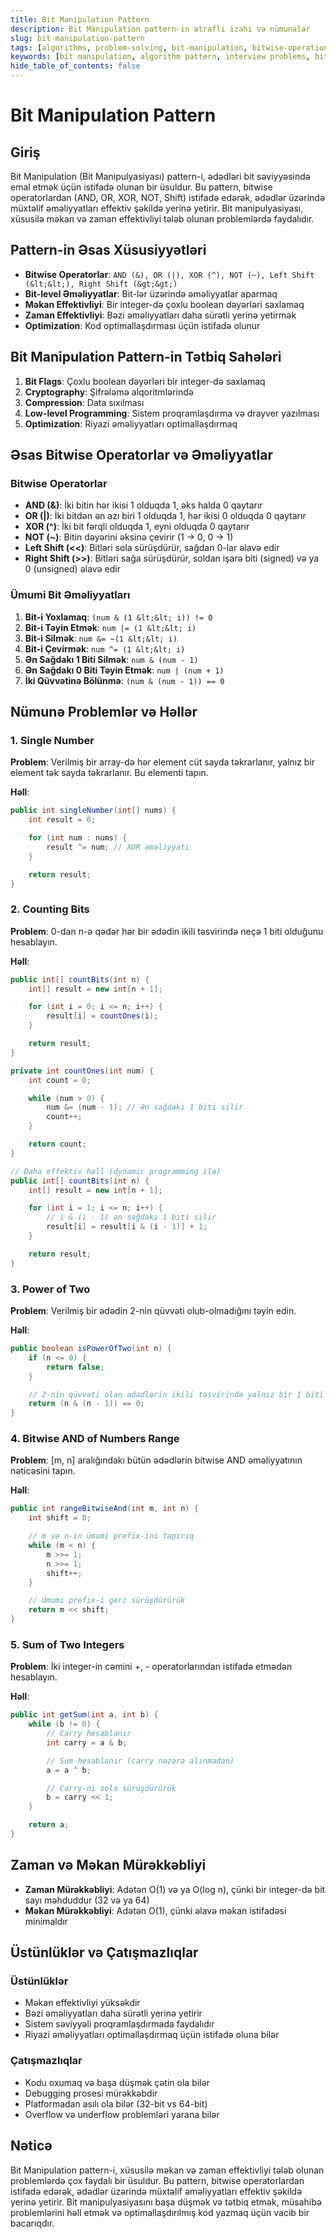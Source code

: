 ```yaml
---
title: Bit Manipulation Pattern
description: Bit Manipulation pattern-in ətraflı izahı və nümunələr
slug: bit-manipulation-pattern
tags: [algorithms, problem-solving, bit-manipulation, bitwise-operations]
keywords: [bit manipulation, algorithm pattern, interview problems, bitwise operations]
hide_table_of_contents: false
---
```


# Bit Manipulation Pattern

## Giriş

Bit Manipulation (Bit Manipulyasiyası) pattern-i, ədədləri bit səviyyəsində emal etmək üçün istifadə olunan bir üsuldur. Bu pattern, bitwise operatorlardan (AND, OR, XOR, NOT, Shift) istifadə edərək, ədədlər üzərində müxtəlif əməliyyatları effektiv şəkildə yerinə yetirir. Bit manipulyasiyası, xüsusilə məkan və zaman effektivliyi tələb olunan problemlərdə faydalıdır.

## Pattern-in Əsas Xüsusiyyətləri

- **Bitwise Operatorlar**: ``AND (&), OR (|), XOR (^), NOT (~), Left Shift (&lt;&lt;), Right Shift (&gt;&gt;)``
- **Bit-level Əməliyyatlar**: Bit-lər üzərində əməliyyatlar aparmaq
- **Məkan Effektivliyi**: Bir integer-də çoxlu boolean dəyərləri saxlamaq
- **Zaman Effektivliyi**: Bəzi əməliyyatları daha sürətli yerinə yetirmək
- **Optimization**: Kod optimallaşdırması üçün istifadə olunur

## Bit Manipulation Pattern-in Tətbiq Sahələri

1. **Bit Flags**: Çoxlu boolean dəyərləri bir integer-də saxlamaq
2. **Cryptography**: Şifrələmə alqoritmlərində
3. **Compression**: Data sıxılması
4. **Low-level Programming**: Sistem proqramlaşdırma və drayver yazılması
5. **Optimization**: Riyazi əməliyyatları optimallaşdırmaq

## Əsas Bitwise Operatorlar və Əməliyyatlar

### Bitwise Operatorlar

- **AND (&)**: İki bitin hər ikisi 1 olduqda 1, əks halda 0 qaytarır
- **OR (|)**: İki bitdən ən azı biri 1 olduqda 1, hər ikisi 0 olduqda 0 qaytarır
- **XOR (^)**: İki bit fərqli olduqda 1, eyni olduqda 0 qaytarır
- **NOT (~)**: Bitin dəyərini əksinə çevirir (1 -> 0, 0 -> 1)
- **Left Shift (&lt;&lt;)**: Bitləri sola sürüşdürür, sağdan 0-lar əlavə edir
- **Right Shift (&gt;&gt;)**: Bitləri sağa sürüşdürür, soldan işarə biti (signed) və ya 0 (unsigned) əlavə edir

### Ümumi Bit Əməliyyatları

1. **Bit-i Yoxlamaq**: `(num & (1 &lt;&lt; i)) != 0`
2. **Bit-i Təyin Etmək**: `num |= (1 &lt;&lt; i)`
3. **Bit-i Silmək**: `num &= ~(1 &lt;&lt; i)`
4. **Bit-i Çevirmək**: `num ^= (1 &lt;&lt; i)`
5. **Ən Sağdakı 1 Biti Silmək**: `num & (num - 1)`
6. **Ən Sağdakı 0 Biti Təyin Etmək**: `num | (num + 1)`
7. **İki Qüvvətinə Bölünmə**: `(num & (num - 1)) == 0`

## Nümunə Problemlər və Həllər

### 1. Single Number

**Problem**: Verilmiş bir array-də hər element cüt sayda təkrarlanır, yalnız bir element tək sayda təkrarlanır. Bu elementi tapın.

**Həll**:

```java
public int singleNumber(int[] nums) {
    int result = 0;

    for (int num : nums) {
        result ^= num; // XOR əməliyyatı
    }

    return result;
}
```

### 2. Counting Bits

**Problem**: 0-dan n-ə qədər hər bir ədədin ikili təsvirində neçə 1 biti olduğunu hesablayın.

**Həll**:

```java
public int[] countBits(int n) {
    int[] result = new int[n + 1];

    for (int i = 0; i <= n; i++) {
        result[i] = countOnes(i);
    }

    return result;
}

private int countOnes(int num) {
    int count = 0;

    while (num > 0) {
        num &= (num - 1); // Ən sağdakı 1 biti silir
        count++;
    }

    return count;
}

// Daha effektiv həll (dynamic programming ilə)
public int[] countBits(int n) {
    int[] result = new int[n + 1];

    for (int i = 1; i <= n; i++) {
        // i & (i - 1) ən sağdakı 1 biti silir
        result[i] = result[i & (i - 1)] + 1;
    }

    return result;
}
```

### 3. Power of Two

**Problem**: Verilmiş bir ədədin 2-nin qüvvəti olub-olmadığını təyin edin.

**Həll**:

```java
public boolean isPowerOfTwo(int n) {
    if (n <= 0) {
        return false;
    }

    // 2-nin qüvvəti olan ədədlərin ikili təsvirində yalnız bir 1 biti var
    return (n & (n - 1)) == 0;
}
```

### 4. Bitwise AND of Numbers Range

**Problem**: [m, n] aralığındakı bütün ədədlərin bitwise AND əməliyyatının nəticəsini tapın.

**Həll**:

```java
public int rangeBitwiseAnd(int m, int n) {
    int shift = 0;

    // m və n-in ümumi prefix-ini tapırıq
    while (m < n) {
        m >>= 1;
        n >>= 1;
        shift++;
    }

    // Ümumi prefix-i geri sürüşdürürük
    return m << shift;
}
```

### 5. Sum of Two Integers

**Problem**: İki integer-in cəmini +, - operatorlarından istifadə etmədən hesablayın.

**Həll**:

```java
public int getSum(int a, int b) {
    while (b != 0) {
        // Carry hesablanır
        int carry = a & b;

        // Sum hesablanır (carry nəzərə alınmadan)
        a = a ^ b;

        // Carry-ni sola sürüşdürürük
        b = carry << 1;
    }

    return a;
}
```

## Zaman və Məkan Mürəkkəbliyi

- **Zaman Mürəkkəbliyi**: Adətən O(1) və ya O(log n), çünki bir integer-də bit sayı məhduddur (32 və ya 64)
- **Məkan Mürəkkəbliyi**: Adətən O(1), çünki əlavə məkan istifadəsi minimaldır

## Üstünlüklər və Çatışmazlıqlar

### Üstünlüklər
- Məkan effektivliyi yüksəkdir
- Bəzi əməliyyatları daha sürətli yerinə yetirir
- Sistem səviyyəli proqramlaşdırmada faydalıdır
- Riyazi əməliyyatları optimallaşdırmaq üçün istifadə oluna bilər

### Çatışmazlıqlar
- Kodu oxumaq və başa düşmək çətin ola bilər
- Debugging prosesi mürəkkəbdir
- Platformadan asılı ola bilər (32-bit vs 64-bit)
- Overflow və underflow problemləri yarana bilər

## Nəticə

Bit Manipulation pattern-i, xüsusilə məkan və zaman effektivliyi tələb olunan problemlərdə çox faydalı bir üsuldur. Bu pattern, bitwise operatorlardan istifadə edərək, ədədlər üzərində müxtəlif əməliyyatları effektiv şəkildə yerinə yetirir. Bit manipulyasiyasını başa düşmək və tətbiq etmək, müsahibə problemlərini həll etmək və optimallaşdırılmış kod yazmaq üçün vacib bir bacarıqdır.
